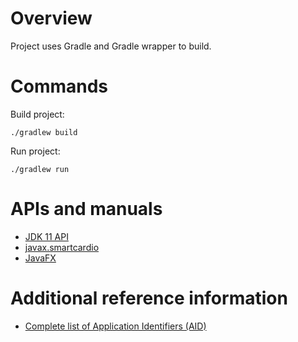 Overview
========

Project uses Gradle and Gradle wrapper to build.

Commands
========

Build project:

    ./gradlew build

Run project:

    ./gradlew run


APIs and manuals
================

* [JDK 11 API](https://docs.oracle.com/en/java/javase/11/docs/api/index.html)
* [javax.smartcardio](https://docs.oracle.com/en/java/javase/11/docs/api/java.smartcardio/javax/smartcardio/package-summary.html)
* [JavaFX](https://openjfx.io/javadoc/11/)


Additional reference information
================================

* [Complete list of Application Identifiers (AID)](https://www.eftlab.com/index.php/site-map/knowledge-base/211-emv-aid-rid-pix)